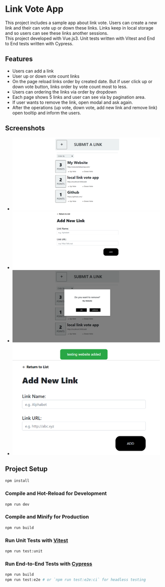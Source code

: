 # Link Vote App
This project includes a sample app about link vote. Users can create a new link and their can vote up or down these links. Links keep in local storage and so users can see these links another sessions. <br/>
This project developed with Vue.js3. Unit tests written with Vitest and End to End tests written with Cypress. <br/>

## Features
- Users can add a link
- User up or down vote count links
- On the page reload links order by created date. But if user click up or down vote button, links order by vote count most to less.
- Users can ordering the links via order by dropdown
- Each page shows 5 links and user can see via by pagination area.
- If user wants to remove the link, open modal and ask again.
- After the operations (up vote, down vote, add new link and remove link) open tooltip and inform the users.

## Screenshots
- ![image 1](https://raw.githubusercontent.com/learn-tech-software/link-vote-app/master/screenshots/s1.png)
- ![image 2](https://raw.githubusercontent.com/learn-tech-software/link-vote-app/master/screenshots/s2.png)
- ![image 3](https://raw.githubusercontent.com/learn-tech-software/link-vote-app/master/screenshots/s3.png)
- ![image 4](https://raw.githubusercontent.com/learn-tech-software/link-vote-app/master/screenshots/s4.png)


## Project Setup

```sh
npm install
```

### Compile and Hot-Reload for Development

```sh
npm run dev
```

### Compile and Minify for Production

```sh
npm run build
```

### Run Unit Tests with [Vitest](https://vitest.dev/)

```sh
npm run test:unit
```

### Run End-to-End Tests with [Cypress](https://www.cypress.io/)

```sh
npm run build
npm run test:e2e # or `npm run test:e2e:ci` for headless testing
```
